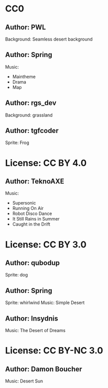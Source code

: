 
# CC0
## Author: PWL
Background: Seamless desert background
## Author: Spring
Music:
 - Maintheme
 - Drama
 - Map
## Author: rgs_dev
Background: grassland
## Author: tgfcoder
Sprite: Frog

# License: CC BY 4.0
## Author: TeknoAXE
Music:
- Supersonic
- Running On Air
- Robot Disco Dance
- It Still Rains in Summer
- Caught in the Drift

# License: CC BY 3.0
## Author: qubodup
Sprite: dog
## Author: Spring
Sprite: whirlwind
Music: Simple Desert
## Author: Insydnis
Music: The Desert of Dreams

# License: CC BY-NC 3.0
## Author: Damon Boucher
Music: Desert Sun
